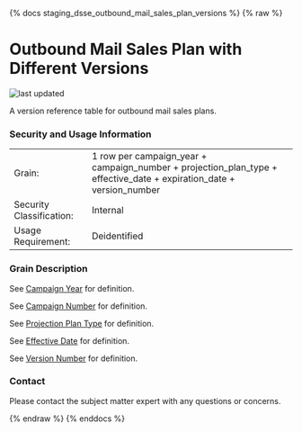{% docs staging_dsse_outbound_mail_sales_plan_versions %}
{% raw %}

# Outbound Mail Sales Plan with Different Versions

![last updated](assets/update_badges/staging_dsse_outbound_mail_sales_plan_versions.svg)

A version reference table for outbound mail sales plans.

### Security and Usage Information

|     |     |
| --- | --- |
| Grain: | 1 row per campaign_year + campaign_number + projection_plan_type + effective_date + expiration_date + version_number |
| Security Classification: | Internal |
| Usage Requirement:       | Deidentified |

### Grain Description
See [Campaign Year](#!/model/model.aaa_life_data_platform.staging_dsse_outbound_mail_sales_plan_versions#campaign_year)
for definition.

See [Campaign Number](#!/model/model.aaa_life_data_platform.staging_dsse_outbound_mail_sales_plan_versions#campaign_number)
for definition.

See [Projection Plan Type](#!/model/model.aaa_life_data_platform.staging_dsse_outbound_mail_sales_plan_versions#projection_plan_type)
for definition.

See [Effective Date](#!/model/model.aaa_life_data_platform.staging_dsse_outbound_mail_sales_plan_versions#effective_date)
for definition.

See [Version Number](#!/model/model.aaa_life_data_platform.staging_dsse_outbound_mail_sales_plan_versions#version_number)
for definition.

### Contact
Please contact the subject matter expert with any questions or concerns.

{% endraw %}
{% enddocs %}